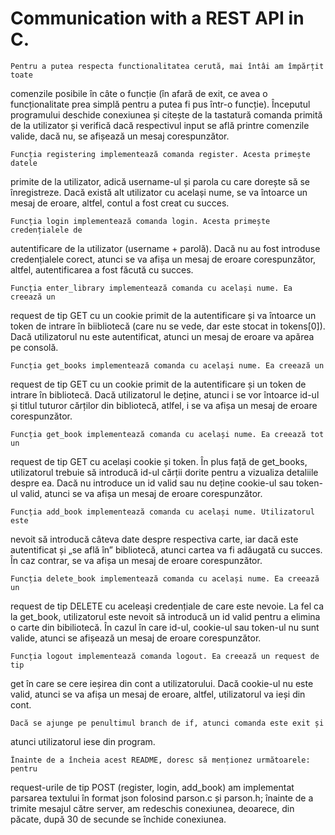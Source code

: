 # Communication with a REST API in C.

	Pentru a putea respecta functionalitatea cerută, mai întâi am împărțit toate
comenzile posibile în câte o funcție (în afară de exit, ce avea o
funcționalitate prea simplă pentru a putea fi pus într-o funcție). Începutul
programului deschide conexiunea și citește de la tastatură comanda primită de la
utilizator și verifică dacă respectivul input se află printre comenzile valide,
dacă nu, se afișează un mesaj corespunzător.

	Funcția registering implementează comanda register. Acesta primește datele 
primite de la utilizator, adică username-ul și parola cu care dorește să se 
înregistreze. Dacă există alt utilizator cu același nume, se va întoarce un 
mesaj de eroare, altfel, contul a fost creat cu succes.

	Funcția login implementează comanda login. Acesta primește credențialele de 
autentificare de la utilizator (username + parolă). Dacă nu au fost introduse 
credențialele corect, atunci se va afișa un mesaj de eroare corespunzător, 
altfel, autentificarea a fost făcută cu succes.

	Funcția enter_library implementează comanda cu același nume. Ea creează un 
request de tip GET cu un cookie primit de la autentificare și va întoarce un 
token de intrare în biibliotecă (care nu se vede, dar este stocat in tokens[0]).
Dacă utilizatorul nu este autentificat, atunci un mesaj de eroare va apărea pe 
consolă.

	Funcția get_books implementează comanda cu același nume. Ea creează un 
request de tip GET cu un cookie primit de la autentificare și un token de 
intrare în bibliotecă. Dacă utilizatorul le deține, atunci i se vor întoarce 
id-ul și titlul tuturor cărților din bibliotecă, atlfel, i se va afișa un mesaj 
de eroare corespunzător.

	Funcția get_book implementează comanda cu același nume. Ea creează tot un 
request de tip GET cu același cookie și token. În plus față de get_books, 
utilizatorul trebuie să introducă id-ul cărții dorite pentru a vizualiza 
detaliile despre ea. Dacă nu introduce un id valid sau nu deține cookie-ul sau 
token-ul valid, atunci se va afișa un mesaj de eroare corespunzător.

	Funcția add_book implementează comanda cu același nume. Utilizatorul este 
nevoit să introducă câteva date despre respectiva carte, iar dacă este 
autentificat și „se află în” bibliotecă, atunci cartea va fi adăugată cu succes.
În caz contrar, se va afișa un mesaj de eroare corespunzător.

	Funcția delete_book implementează comanda cu același nume. Ea creează un 
request de tip DELETE cu aceleași credențiale de care este nevoie. La fel ca la 
get_book, utilizatorul este nevoit să introducă un id valid pentru a elimina o 
carte din bibiliotecă. În cazul în care id-ul, cookie-ul sau token-ul nu sunt 
valide, atunci se afișează un mesaj de eroare corespunzător.

	Funcția logout implementează comanda logout. Ea creează un request de tip 
get în care se cere ieșirea din cont a utilizatorului. Dacă cookie-ul nu este 
valid, atunci se va afișa un mesaj de eroare, altfel, utilizatorul va ieși din 
cont.

	Dacă se ajunge pe penultimul branch de if, atunci comanda este exit și 
atunci utilizatorul iese din program.

	Înainte de a încheia acest README, doresc să menționez următoarele: pentru 
request-urile de tip POST (register, login, add_book) am implementat parsarea 
textului în format json folosind parson.c și parson.h; înainte de a trimite 
mesajul către server, am redeschis conexiunea, deoarece, din păcate, după 30 de 
secunde se închide conexiunea.